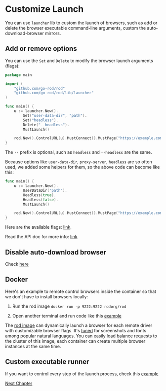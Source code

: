 # Customize Launch

You can use `launcher` lib to custom the launch of browsers, such as add or delete the browser executable command-line arguments,
custom the auto-download-browser mirrors.

## Add or remove options

You can use the `Set` and `Delete` to modify the browser launch arguments (flags):

```go
package main

import (
	"github.com/go-rod/rod"
	"github.com/go-rod/rod/lib/launcher"
)

func main() {
	u := launcher.New().
        Set("user-data-dir", "path").
        Set("headless").
		Delete("--headless").
		MustLaunch()

	rod.New().ControlURL(u).MustConnect().MustPage("https://example.com")
}
```

The `--` prefix is optional, such as `headless` and `--headless` are the same.

Because options like `user-data-dir`, `proxy-server`, `headless` are so often used, we added some helpers for them, so the above code can become
like this:

```go
func main() {
	u := launcher.New().
		UserDataDir("path").
		Headless(true).
		Headless(false).
		MustLaunch()

	rod.New().ControlURL(u).MustConnect().MustPage("https://example.com")
}
```

Here are the available flags: [link](https://peter.sh/experiments/chromium-command-line-switches).

Read the API doc for more info: [link](https://pkg.go.dev/github.com/go-rod/rod/lib/launcher#Launcher).

## Disable auto-download browser

Check [here](https://github.com/go-rod/rod/blob/4bbf086d8a10e098c47f8ac1ce095ab7799bf49b/lib/launcher/example_test.go#L29-L36)

## Docker

Here's an example to remote control browsers inside the container so that we don't have to install browsers locally:

1. Run the rod image `docker run -p 9222:9222 rodorg/rod`

2. Open another terminal and run code like this [example](https://github.com/go-rod/rod/blob/master/lib/examples/remote-launch/main.go)

The [rod image](https://hub.docker.com/repository/docker/rodorg/rod)
can dynamically launch a browser for each remote driver with customizable browser flags.
It's [tuned](https://github.com/go-rod/rod/blob/master/lib/docker/Dockerfile) for screenshots and fonts among popular natural languages.
You can easily load balance requests to the cluster of this image, each container can create multiple browser instances at the same time.

## Custom executable runner

If you want to control every step of the launch process,
check this [example](https://github.com/go-rod/rod/blob/5e2a019449e9703c2b5227ef9821811c8e88cb33/lib/launcher/example_test.go#L11)

[Next Chapter](/custom-websocket.md)
